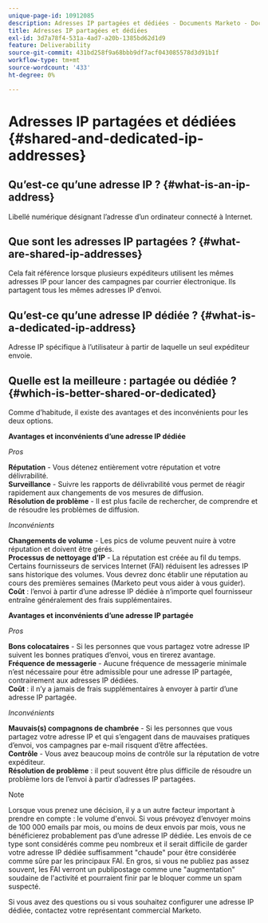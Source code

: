 ```yaml
---
unique-page-id: 10912085
description: Adresses IP partagées et dédiées - Documents Marketo - Documentation du produit
title: Adresses IP partagées et dédiées
exl-id: 3d7a78f4-531a-4ad7-a20b-1385bd62d1d9
feature: Deliverability
source-git-commit: 431bd258f9a68bbb9df7acf043085578d3d91b1f
workflow-type: tm+mt
source-wordcount: '433'
ht-degree: 0%

---
```


# Adresses IP partagées et dédiées {#shared-and-dedicated-ip-addresses}

## Qu’est-ce qu’une adresse IP ? {#what-is-an-ip-address}

Libellé numérique désignant l’adresse d’un ordinateur connecté à Internet.

## Que sont les adresses IP partagées ? {#what-are-shared-ip-addresses}

Cela fait référence lorsque plusieurs expéditeurs utilisent les mêmes adresses IP pour lancer des campagnes par courrier électronique. Ils partagent tous les mêmes adresses IP d’envoi.

## Qu’est-ce qu’une adresse IP dédiée ? {#what-is-a-dedicated-ip-address}

Adresse IP spécifique à l’utilisateur à partir de laquelle un seul expéditeur envoie.

## Quelle est la meilleure : partagée ou dédiée ? {#which-is-better-shared-or-dedicated}

Comme d’habitude, il existe des avantages et des inconvénients pour les deux options.

**Avantages et inconvénients d’une adresse IP dédiée**

_Pros_

**Réputation** - Vous détenez entièrement votre réputation et votre délivrabilité.\
**Surveillance** - Suivre les rapports de délivrabilité vous permet de réagir rapidement aux changements de vos mesures de diffusion.\
**Résolution de problème** - Il est plus facile de rechercher, de comprendre et de résoudre les problèmes de diffusion.

_Inconvénients_

**Changements de volume** - Les pics de volume peuvent nuire à votre réputation et doivent être gérés.\
**Processus de nettoyage d’IP** - La réputation est créée au fil du temps. Certains fournisseurs de services Internet (FAI) réduisent les adresses IP sans historique des volumes. Vous devrez donc établir une réputation au cours des premières semaines (Marketo peut vous aider à vous guider).\
**Coût** : l’envoi à partir d’une adresse IP dédiée à n’importe quel fournisseur entraîne généralement des frais supplémentaires.

**Avantages et inconvénients d’une adresse IP partagée**

_Pros_

**Bons colocataires** - Si les personnes que vous partagez votre adresse IP suivent les bonnes pratiques d’envoi, vous en tirerez avantage.\
**Fréquence de messagerie** - Aucune fréquence de messagerie minimale n’est nécessaire pour être admissible pour une adresse IP partagée, contrairement aux adresses IP dédiées.\
**Coût** : il n’y a jamais de frais supplémentaires à envoyer à partir d’une adresse IP partagée.

_Inconvénients_

**Mauvais(s) compagnons de chambrée** - Si les personnes que vous partagez votre adresse IP et qui s’engagent dans de mauvaises pratiques d’envoi, vos campagnes par e-mail risquent d’être affectées.\
**Contrôle** - Vous avez beaucoup moins de contrôle sur la réputation de votre expéditeur.\
**Résolution de problème** : il peut souvent être plus difficile de résoudre un problème lors de l’envoi à partir d’adresses IP partagées.

>[!NOTE]
>
>Lorsque vous prenez une décision, il y a un autre facteur important à prendre en compte : le volume d&#39;envoi. Si vous prévoyez d’envoyer moins de 100 000 emails par mois, ou moins de deux envois par mois, vous ne bénéficierez probablement pas d’une adresse IP dédiée. Les envois de ce type sont considérés comme peu nombreux et il serait difficile de garder votre adresse IP dédiée suffisamment &quot;chaude&quot; pour être considérée comme sûre par les principaux FAI. En gros, si vous ne publiez pas assez souvent, les FAI verront un publipostage comme une &quot;augmentation&quot; soudaine de l&#39;activité et pourraient finir par le bloquer comme un spam suspecté.

Si vous avez des questions ou si vous souhaitez configurer une adresse IP dédiée, contactez votre représentant commercial Marketo.
